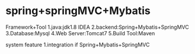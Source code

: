 # spring+springMVC+Mybatis

Framework+Tool
1.java:jdk1.8 IDEA
2.backend:Spring+Mybatis+SpringMVC
3.Database:Mysql
4.Web Server:Tomcat7
5.Build Tool:Maven

system feature
1.integration if Spring+Mybatis+SpringMVC







